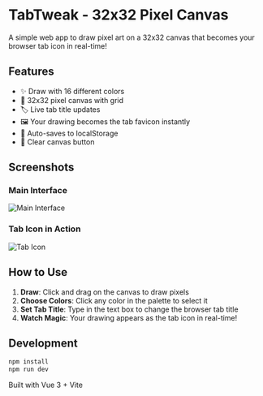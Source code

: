 # TabTweak - 32x32 Pixel Canvas

A simple web app to draw pixel art on a 32x32 canvas that becomes your browser tab icon in real-time!

## Features

- ✨ Draw with 16 different colors
- 🎨 32x32 pixel canvas with grid
- 🏷️ Live tab title updates
- 🖼️ Your drawing becomes the tab favicon instantly
- 💾 Auto-saves to localStorage
- 🧹 Clear canvas button

## Screenshots

### Main Interface
![Main Interface](screenshots/main-interface.png)

### Tab Icon in Action
![Tab Icon](screenshots/tab-icon.png)

## How to Use

1. **Draw**: Click and drag on the canvas to draw pixels
2. **Choose Colors**: Click any color in the palette to select it
3. **Set Tab Title**: Type in the text box to change the browser tab title
4. **Watch Magic**: Your drawing appears as the tab icon in real-time!

## Development

```bash
npm install
npm run dev
```

Built with Vue 3 + Vite

